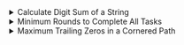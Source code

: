 <details><summary>Calculate Digit Sum of a String</summary>

![](https://github.com/archishmanghos/code-images/blob/master/Leetcode-2243.png)

</details>



<details><summary>Minimum Rounds to Complete All Tasks</summary>

![](https://github.com/archishmanghos/code-images/blob/master/Leetcode-2244.png)

</details>



<details><summary>Maximum Trailing Zeros in a Cornered Path</summary>

![](https://github.com/archishmanghos/code-images/blob/master/Leetcode-2245.png)

</details>